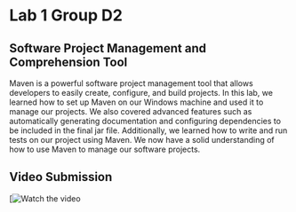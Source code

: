 # Lab 1 Group D2
## Software Project Management and Comprehension Tool
Maven is a powerful software project management tool that allows developers to easily create, configure, and build projects. In this lab, we learned how to set up Maven on our Windows machine and used it to manage our projects. We also covered advanced features such as automatically generating documentation and configuring dependencies to be included in the final jar file. Additionally, we learned how to write and run tests on our project using Maven. We now have a solid understanding of how to use Maven to manage our software projects.
## Video Submission
[![Watch the video](https://drive.google.com/file/d/13sd7ofn_Dev4jATmsoz4IlkaK0V7Gpyf/view?usp=share_link)
